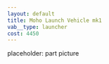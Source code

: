 ```yaml
---
layout: default
title: Moho Launch Vehicle mk1
vab__type: launcher
cost: 4450
---
```


placeholder: part picture